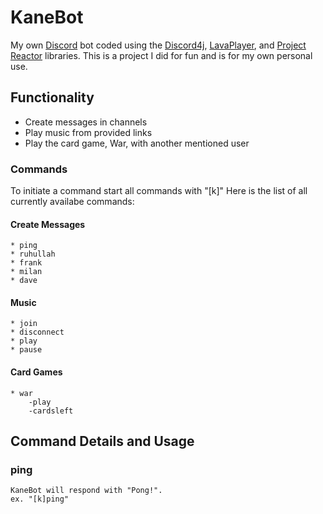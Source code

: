 # KaneBot
My own [Discord](https://discord.com/) bot coded using the [Discord4j](https://github.com/Discord4J/Discord4J), [LavaPlayer](https://github.com/sedmelluq/lavaplayer), 
and [Project Reactor](https://projectreactor.io/) libraries. This is a project I did for fun and is for my own personal use.

## Functionality
  * Create messages in channels
  * Play music from provided links
  * Play the card game, War, with another mentioned user
### Commands
To initiate a command start all commands with "[k]"
Here is the list of all currently availabe commands:
#### Create Messages
    * ping
    * ruhullah
    * frank
    * milan
    * dave
 #### Music
    * join
    * disconnect
    * play
    * pause
 #### Card Games
    * war
        -play
        -cardsleft
## Command Details and Usage
### ping
    KaneBot will respond with "Pong!".
    ex. "[k]ping"
